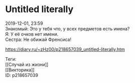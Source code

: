 Untitled literally
===================

   
 2019-12-01, 23:59   
  Знакомый: Это у тебя что, у всех предметов есть имена?   
 Я: У её очков нет имени.   
 Сестра: Не обижай Френсиса!   
    
 <https://diary.ru/~zHz00/p218657039_untitled-literally.htm>   
   
 Теги:   
 [[Случай из жизни]]   
 [[Викторика]]   
 ID: p218657039
